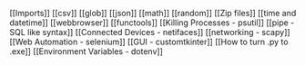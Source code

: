 [[Imports]]
[[csv]]
[[glob]]
[[json]]
[[math]]
[[random]]
[[Zip files]]
[[time and datetime]]
[[webbrowser]]
[[functools]]
[[Killing Processes - psutil]]
[[pipe - SQL like syntax]]
[[Connected Devices - netifaces]]
[[networking - scapy]]
[[Web Automation - selenium]]
[[GUI - customtkinter]]
[[How to turn .py to .exe]]
[[Environment Variables - dotenv]]